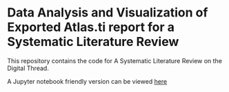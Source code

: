 # Data Analysis and Visualization of Exported Atlas.ti report for a Systematic Literature Review

This repository contains the code for A Systematic Literature Review on the Digital Thread.

A Jupyter notebook friendly version can be viewed [here](https://nbviewer.jupyter.org/github/joedavid91/SLR_Data_analysis/blob/main/atlas_report_processor.ipynb)

